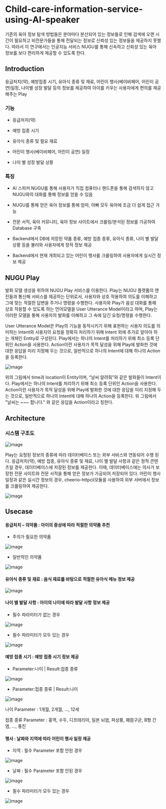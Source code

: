 # Child-care-information-service-using-AI-speaker

기존의 육아 정보 탐색 방법들은 분야마다 분산되어 있는 정보들로 인해 검색에 오랜 시간이 필요하고 비전문가들을 통해 전달되는 정보로 신뢰성 있는 정보들을 제공하지 못했다. 따라서 이 연구에서는 인공지능 서비스 NUGU를 통해 신속하고 신뢰성 있는 육아 정보를 보다 편리하게 제공할 수 있도록 한다.

## Introduction

응급처치(약), 예방접종 시기, 유아식 종류 및 재료, 어린이 행사(베이비페어, 어린이 공연)일정, 나이별 성장 발달 등의 정보를 제공하여 
아이를 키우는 사용자에게 편의를 제공해주는 Play

### 기능

* 응급처치(약)

* 예방 접종 시기

* 유아식 종류 및 필요 재료

* 어린이 행사(베이비페어, 어린이 공연) 일정

* 나이 별 성장 발달 상황

### 특징

* AI 스피커 NUGU를 통해 사용자가 직접 컴퓨터나 핸드폰을 통해 검색하지 않고 NUGU와의 대화를 통해 정보를 얻을 수 있음

* NUGU를 통해 얻은 육아 정보를 통해 엄마, 아빠 모두 육아에 조금 더 쉽게 접근 가능

* 전문 서적, 육아 커뮤니티, 육아 정보 사이트에서 크롤링/분석된 정보를 가공하여 Database 구축

* Backend에서 DB에 저장된 약품 종류, 예방 접종 종류, 유아식 종류, 나이 별 발달 상황 등을 불러와 사용자에게 정적 정보 제공

* Backend에서 현재 개최되고 있는 어린이 행사를 크롤링하여 사용자에게 실시간 정보 제공

## NUGU Play

발화 모델 생성을 위하여 NUGU Play 서비스를 이용한다. Play는 NUGU 플랫폼의 엔진들과 통신해 서비스를 제공하는 단위로서, 사용자와 상호 작용하여 의도를 이해하고 그에 맞는 적절한 답변을 주거나 명령을 수행한다. 사용자와 Play가 음성 대화를 통해 상호 작용할 수 있도록 하는 언어모델을 User Utterance Model이라고 하며, Play는 이러한 모델을 통해 사용자의 발화를 이해하고 그 속에 담긴 요청/명령을 수행한다.

User Utterance Model은 Play의 기능을 동작시키기 위해 표현하는 사용자 의도를 의미하는 Intent와 사용자의 요청을 정확히 처리하기 위해 Intent 외에 추가로 알아야 하는 개체인 Entity로 구성된다. Play에서는 하나의 Intent를 처리하기 위해 최소 등록 단위인 Action을 사용한다. Action이란 사용자가 목적 달성을 위해 Play에 발화한 것에 대한 응답을 미리 지정해 두는 것으로,  일반적으로 하나의 Intent에 대해 하나의 Action을 등록한다. 

![image](https://user-images.githubusercontent.com/53864655/72128857-96304900-33b7-11ea-9031-9794f420db65.png)

위의 그림에서 time과 location이 Entity이며, “날씨 알려줘”와 같은 발화들이 Intent이다. Play에서는 하나의 Intent를 처리하기 위해 최소 등록 단위인 Action을 사용한다. Action이란 사용자가 목적 달성을 위해 Play에 발화한 것에 대한 응답을 미리 지정해 두는 것으로,  일반적으로 하나의 Intent에 대해 하나의 Action을 등록한다. 위 그림에서 "날씨는 ~~~ 합니다." 와 같은 응답을 Action이라고 칭한다. 

## Architecture

### 시스템 구조도

![image](https://user-images.githubusercontent.com/53864655/72048298-d16f4100-32ff-11ea-8c9a-1164a1648d1e.png)

Play는 요청된 정보의 종류에 따라 데이터베이스 또는 외부 서비스와 연동되어 수행 된다. 응급처치(약), 예방 접종, 유아식 종류 및 재료, 나이 별 발달 사항과 같은 정적 콘텐츠일 경우, 데이터베이스에 저장된 정보를 제공한다. 이때, 데이터베이스에는 의사가 보장한 전문 사이트와 전문 서적을 통해 얻은 정보가 가공되어 저장되어 있다. 어린이 행사 일정과 같은 실시간 정보의 경우, cheerio-httpcli모듈을 사용하여 외부 서버에서 정보를 크롤링하여 제공한다. 


![image](https://user-images.githubusercontent.com/53864655/72129636-5880ef80-33ba-11ea-85cd-603d01dcaefe.png)


## Usecase

#### 응급처치 – 의약품 : 아이의 증상에 따라 적절한 의약품 추천

* 주의가 필요한 의약품

![image](https://user-images.githubusercontent.com/53864655/72047498-ffec1c80-32fd-11ea-962b-a586da31025c.png)

* 일반적인 의약품

![image](https://user-images.githubusercontent.com/53864655/72047759-99b3c980-32fe-11ea-89d3-d0b838d79e2b.png)

#### 유아식 종류 및 재료 : 음식 재료를 바탕으로 적절한 유아식 메뉴 정보 제공

![image](https://user-images.githubusercontent.com/53864655/72047629-59544b80-32fe-11ea-87b6-1dfbda82d513.png)

#### 나이 별 발달 사항 : 아이의 나이에 따라 발달 사항 정보 제공

* 필수 파라미터가 없는 경우

![image](https://user-images.githubusercontent.com/53864655/72047857-cf58b280-32fe-11ea-92bc-7e2ad4e8f94a.png)

* 필수 파라미터가 모두 있는 경우

![image](https://user-images.githubusercontent.com/53864655/72047903-eb5c5400-32fe-11ea-9580-13e8be10e6cc.png)

#### 예방 접종 시기 : 예방 접종 시기 정보 제공

* Parameter:나이 | Result:접종 종류

![image](https://user-images.githubusercontent.com/53864655/72047963-13e44e00-32ff-11ea-9e5a-f0eba9408529.png)

* Parameter:접종 종류 | Result:나이

![image](https://user-images.githubusercontent.com/53864655/72047993-1f377980-32ff-11ea-923a-434cbc494252.png)

나이 Parameter : 1개월, 2개월, ..., 12세

접종 종류 Parameter : 홍역, 수두, 디프테리아, 일본 뇌염, 파상풍, 폐렴구균, B형 간염, ..., 풍진 

#### 행사 : 날짜와 지역에 따라 어린이 행사 일정 제공

* 지역 : 필수 Parameter 포함 안된 경우

![image](https://user-images.githubusercontent.com/53864655/72048086-5ad24380-32ff-11ea-8700-e1310d6ba48a.png)

* 날짜 : 필수 Parameter 포함 안된 경우

![image](https://user-images.githubusercontent.com/53864655/72048139-78071200-32ff-11ea-8dd8-b46fd1df376b.png)

* 필수 파라미터가 모두 있는 경우

![image](https://user-images.githubusercontent.com/53864655/72048206-9bca5800-32ff-11ea-8c12-4bcabeb8522e.png)

